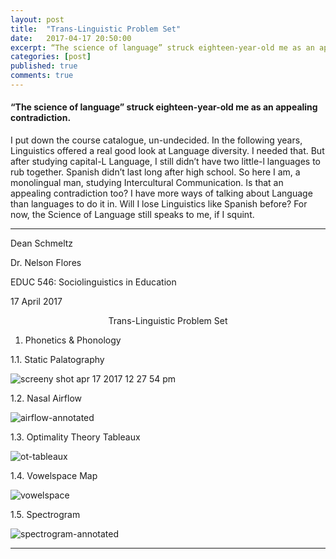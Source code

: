 ```yaml
---
layout: post
title:  "Trans-Linguistic Problem Set"
date:   2017-04-17 20:50:00
excerpt: “The science of language” struck eighteen-year-old me as an appealing contradiction.
categories: [post]
published: true
comments: true
---
```


#### “The science of language” struck eighteen-year-old me as an appealing contradiction. 

I put down the course catalogue, un-undecided. In the following years, Linguistics offered a real good look at Language diversity. I needed that. But after studying capital-L Language, I still didn’t have two little-l languages to rub together. Spanish didn’t last long after high school. So here I am, a monolingual man, studying Intercultural Communication. Is that an appealing contradiction too? I have more ways of talking about Language than languages to do it in. Will I lose Linguistics like Spanish before? For now, the Science of Language still speaks to me, if I squint.

--- 

Dean Schmeltz

Dr. Nelson Flores

EDUC 546: Sociolinguistics in Education

17 April 2017

<p align="center">Trans-Linguistic Problem Set</p>

1. Phonetics & Phonology 

1.1. Static Palatography

![screeny shot apr 17 2017 12 27 54 pm](https://cloud.githubusercontent.com/assets/24818655/25095363/694b85dc-2369-11e7-92e1-3519a81553b3.png)

1.2. Nasal Airflow

![airflow-annotated](https://cloud.githubusercontent.com/assets/24818655/25096250/6b3a9456-236d-11e7-8088-a7394cad2b90.png)

1.3. Optimality Theory Tableaux

![ot-tableaux](https://cloud.githubusercontent.com/assets/24818655/25096275/8afb0c94-236d-11e7-9111-805ec3c972b8.png)

1.4. Vowelspace Map

![vowelspace](https://cloud.githubusercontent.com/assets/24818655/25095128/46e89ee0-2368-11e7-8b7d-5b8883e797d5.jpg)

1.5. Spectrogram

![spectrogram-annotated](https://cloud.githubusercontent.com/assets/24818655/25096288/a8ba0384-236d-11e7-80f8-bfc8325f1dd5.png)

---
